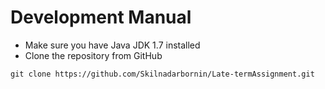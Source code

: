 # Development Manual

* Make sure you have Java JDK 1.7 installed
* Clone the repository from GitHub

```git clone https://github.com/Skilnadarbornin/Late-termAssignment.git```
